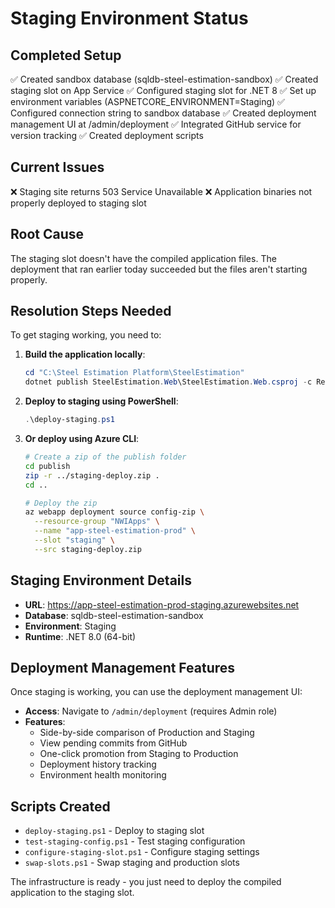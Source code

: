 # Staging Environment Status

## Completed Setup
✅ Created sandbox database (sqldb-steel-estimation-sandbox)
✅ Created staging slot on App Service
✅ Configured staging slot for .NET 8
✅ Set up environment variables (ASPNETCORE_ENVIRONMENT=Staging)
✅ Configured connection string to sandbox database
✅ Created deployment management UI at /admin/deployment
✅ Integrated GitHub service for version tracking
✅ Created deployment scripts

## Current Issues
❌ Staging site returns 503 Service Unavailable
❌ Application binaries not properly deployed to staging slot

## Root Cause
The staging slot doesn't have the compiled application files. The deployment that ran earlier today succeeded but the files aren't starting properly.

## Resolution Steps Needed
To get staging working, you need to:

1. **Build the application locally**:
   ```powershell
   cd "C:\Steel Estimation Platform\SteelEstimation"
   dotnet publish SteelEstimation.Web\SteelEstimation.Web.csproj -c Release -o publish
   ```

2. **Deploy to staging using PowerShell**:
   ```powershell
   .\deploy-staging.ps1
   ```

3. **Or deploy using Azure CLI**:
   ```bash
   # Create a zip of the publish folder
   cd publish
   zip -r ../staging-deploy.zip .
   cd ..
   
   # Deploy the zip
   az webapp deployment source config-zip \
     --resource-group "NWIApps" \
     --name "app-steel-estimation-prod" \
     --slot "staging" \
     --src staging-deploy.zip
   ```

## Staging Environment Details
- **URL**: https://app-steel-estimation-prod-staging.azurewebsites.net
- **Database**: sqldb-steel-estimation-sandbox
- **Environment**: Staging
- **Runtime**: .NET 8.0 (64-bit)

## Deployment Management Features
Once staging is working, you can use the deployment management UI:
- **Access**: Navigate to `/admin/deployment` (requires Admin role)
- **Features**:
  - Side-by-side comparison of Production and Staging
  - View pending commits from GitHub
  - One-click promotion from Staging to Production
  - Deployment history tracking
  - Environment health monitoring

## Scripts Created
- `deploy-staging.ps1` - Deploy to staging slot
- `test-staging-config.ps1` - Test staging configuration
- `configure-staging-slot.ps1` - Configure staging settings
- `swap-slots.ps1` - Swap staging and production slots

The infrastructure is ready - you just need to deploy the compiled application to the staging slot.